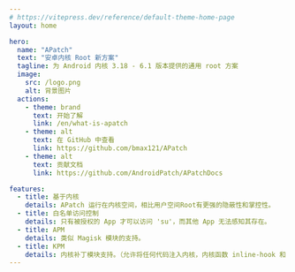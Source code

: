 ```yaml
---
# https://vitepress.dev/reference/default-theme-home-page
layout: home

hero:
  name: "APatch"
  text: "安卓内核 Root 新方案"
  tagline: 为 Android 内核 3.18 - 6.1 版本提供的通用 root 方案
  image:
    src: /logo.png
    alt: 背景图片
  actions:
    - theme: brand
      text: 开始了解
      link: /en/what-is-apatch
    - theme: alt
      text: 在 GitHub 中查看
      link: https://github.com/bmax121/APatch
    - theme: alt
      text: 贡献文档
      link: https://github.com/AndroidPatch/APatchDocs

features:
  - title: 基于内核
    details: APatch 运行在内核空间，相比用户空间Root有更强的隐蔽性和掌控性。
  - title: 白名单访问控制
    details: 只有被授权的 App 才可以访问 'su'，而其他 App 无法感知其存在。
  - title: APM
    details: 类似 Magisk 模块的支持。
  - title: KPM
    details: 内核补丁模块支持。（允许将任何代码注入内核，内核函数 inline-hook 和 syscall-table-hook 可用）
---
```



